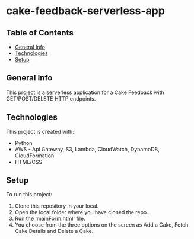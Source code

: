 # cake-feedback-serverless-app
## Table of Contents
* [General Info](#general-info)
* [Technologies](#technologies)
* [Setup](#setup)

## General Info
This project is a serverless application for a Cake Feedback with GET/POST/DELETE HTTP endpoints.

## Technologies
This project is created with:
* Python
* AWS - Api Gateway, S3, Lambda, CloudWatch, DynamoDB, CloudFormation
* HTML/CSS

## Setup
To run this project:
1. Clone this repository in your local.
2. Open the local folder where you have cloned the repo.
3. Run the 'mainForm.html' file.
4. You choose from the three options on the screen as Add a Cake, Fetch Cake Details and Delete a Cake.
